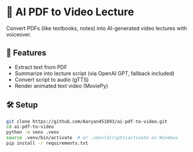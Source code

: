 # 📖 AI PDF to Video Lecture

Convert PDFs (like textbooks, notes) into AI-generated video lectures with voiceover.

## 🚀 Features
- Extract text from PDF
- Summarize into lecture script (via OpenAI GPT, fallback included)
- Convert script to audio (gTTS)
- Render animated text video (MoviePy)

## 🛠 Setup
```bash
git clone https://github.com/Aaryan451893/ai-pdf-to-video.git
cd ai-pdf-to-video
python -m venv .venv
source .venv/bin/activate  # or .venv\Scripts\activate on Windows
pip install -r requirements.txt
